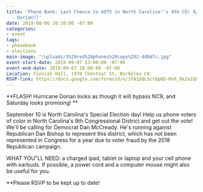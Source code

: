 ```yaml
---
title: 'Phone Bank: Last Chance to GOTV in North Carolina''s 9th CD! 9/7 [updated
  - Dorian?]'
date: 2019-08-06 20:10:00 -07:00
categories:
- event
tags:
- phonebank
- elections
main-image: "/uploads/3%20red%20phones%20copy%202-4db67c.jpg"
event-start-date: 2019-09-07 13:00:00 -07:00
event-end-date: 2019-09-07 16:00:00 -07:00
Location: Finnish Hall, 1970 Chestnut St, Berkeley CA
RSVP-link: https://docs.google.com/forms/d/e/1FAIpQLSct8p0D-MxR_Bk2xiQFDvVsfTYpQv6u0-32WeEQbsoOLkC2EQ/viewform
---
```


\*\*FLASH! Hurricane Dorian looks as though it will bypass NC9, and Saturday looks promising! \*\* 

September 10 is North Carolina's Special Election day! Help us phone voters of color in North Carolina's 9th Congressional District and get out the vote! We'll be calling for Democrat Dan McCready.  He's running against Republican Dan Bishop to represent this district, which has not been represented in Congress for a year due to voter fraud by the 2018 Republican campaign.

WHAT YOU"LL NEED: a charged ipad, tablet or laptop and your cell phone with earbuds.  If possible, a power cord and a computer mouse might also be useful for you.

\*\*Please RSVP to be kept up to date!